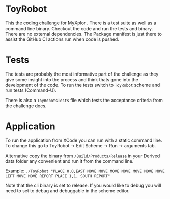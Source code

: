 # ToyRobot
This the coding challenge for MyXplor
. 
There is a test suite as well as a command line binary.
Checkout the code and run the tests and binary. There are no external dependencies. The Package manifest is just there to assist the GitHub CI actions run when code is pushed.

# Tests 
The tests are probably the most informative part of the challenge as they give some insight into the process and think thats gone into the development of the code. To run the tests switch to `ToyRobot` scheme and run tests (Command-U).

There is also a `ToyRobotsTests` file which tests the acceptance criteria from the challenge docs.

# Application

To run the application from XCode you can run with a static command line. To change this go to ToyRobot -> Edit Scheme -> Run -> arguments tab.

Alternative copy the binary from `/Build/Products/Release` in your Derived data folder any convenient and run it from the command line.

Example:
`./ToyRobot "PLACE 0,0,EAST MOVE MOVE MOVE MOVE MOVE MOVE MOVE LEFT MOVE MOVE REPORT PLACE 1,1, SOUTH REPORT"`

Note that the cli binary is set to release. If you would like to debug you will need to set to debug and debuggable in the scheme editor.
